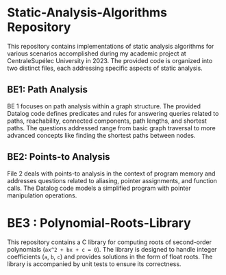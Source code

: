# Static-Analysis-Algorithms Repository

This repository contains implementations of static analysis algorithms for various scenarios accomplished during my academic project at CentraleSupélec University in 2023. The provided code is organized into two distinct files, each addressing specific aspects of static analysis.

## BE1: Path Analysis

BE 1 focuses on path analysis within a graph structure. The provided Datalog code defines predicates and rules for answering queries related to paths, reachability, connected components, path lengths, and shortest paths. The questions addressed range from basic graph traversal to more advanced concepts like finding the shortest paths between nodes.


## BE2: Points-to Analysis

File 2 deals with points-to analysis in the context of program memory and addresses questions related to aliasing, pointer assignments, and function calls. The Datalog code models a simplified program with pointer manipulation operations.


# BE3 : Polynomial-Roots-Library

This repository contains a C library for computing roots of second-order polynomials (`ax^2 + bx + c = 0`). The library is designed to handle integer coefficients (`a`, `b`, `c`) and provides solutions in the form of float roots. The library is accompanied by unit tests to ensure its correctness.

